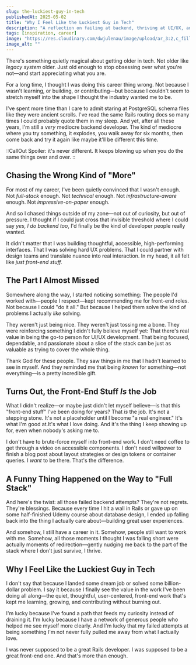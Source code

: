 ```yaml
---
slug: the-luckiest-guy-in-tech
publishedAt: 2025-05-02
title: "Why I Feel Like the Luckiest Guy in Tech"
description: "A reflection on failing at backend, thriving at UI/UX, and finally realizing that staying in my lane might've been the best thing I could've done."
tags: [inspiration, career]
image: "https://res.cloudinary.com/dwjulenau/image/upload/ar_3:2,c_fill,dpr_auto,f_auto,fl_progressive,q_auto/v1746208059/josh-portfolio/assets_task_01jt91nja6eehvgyhdhw0qp05e_1746208014_img_0.webp"
image_alt: ""
---
```


There's something quietly magical about getting older in tech.
Not older like *legacy system* older. Just old enough to stop obsessing over what you're not&mdash;and start appreciating what you are.

For a long time, I thought I was doing this career thing wrong.
Not because I wasn't learning, or building, or contributing&mdash;but because I couldn't seem to stretch myself into the shape I thought the industry wanted me to be.

I've spent more time than I care to admit staring at PostgreSQL schema files like they were ancient scrolls. I've read the same Rails routing docs so many times I could probably quote them in my sleep. And yet, after all these years, I'm still a *very* mediocre backend developer. The kind of mediocre where you try something, it explodes, you walk away for six months, then come back and try it again like maybe it'll be different this time.

::CallOut
Spoiler: it's never different. It keeps blowing up when you do the same things over and over.
::

## Chasing the Wrong Kind of "More"

For most of my career, I've been quietly convinced that I wasn't enough. Not *full-stack* enough. Not *technical* enough. Not *infrastructure-aware* enough. Not *impressive-on-paper* enough.

And so I chased things outside of my zone&mdash;not out of curiosity, but out of pressure. I thought if I could just cross that invisible threshold where I could say *yes, I do backend too*, I'd finally be the kind of developer people really wanted.

It didn't matter that I was building thoughtful, accessible, high-performing interfaces. That I was solving hard UX problems. That I could partner with design teams and translate nuance into real interaction. In my head, it all felt like *just front-end stuff.*

## The Part I Almost Missed

Somewhere along the way, I started noticing something: The people I'd worked with&mdash;people I respect&mdash;kept recommending me for front-end roles. Not because I could "do it all." But because I helped them solve the kind of problems I actually *like* solving.

They weren't just being nice. They weren't just tossing me a bone. They were reinforcing something I didn't fully believe myself yet: That there's real value in being the go-to person for UI/UX development. That being focused, dependable, and passionate about a slice of the stack can be just as valuable as trying to cover the whole thing.

Thank God for these people. They saw things in me that I hadn't learned to see in myself. And they reminded me that being *known* for something&mdash;not everything&mdash;is a pretty incredible gift.

## Turns Out, the Front-End Stuff *Is* the Job

What I didn't realize&mdash;or maybe just didn't let myself believe&mdash;is that this "front-end stuff" I've been doing for years? That *is* the job. It's not a stepping stone. It's not a placeholder until I become "a real engineer." It's what I'm good at.It's what I love doing. And it's the thing I keep showing up for, even when nobody's asking me to.

I don't have to brute-force myself into front-end work. I don't need coffee to get through a video on accessible components. I don't need willpower to finish a blog post about layout strategies or design tokens or container queries. I *want* to be there. That's the difference.

## A Funny Thing Happened on the Way to "Full Stack"

And here's the twist: all those failed backend attempts? They're not regrets. They're blessings. Because every time I hit a wall in Rails or gave up on some half-finished Udemy course about database design, I ended up falling back into the thing I actually care about&mdash;building great user experiences.

And somehow, I still have a career in it. Somehow, people still want to work with me.
Somehow, all those moments I thought I was falling short were actually moments of redirection&mdash;gently nudging me back to the part of the stack where I don't just survive, I thrive.

## Why I Feel Like the Luckiest Guy in Tech

I don't say that because I landed some dream job or solved some billion-dollar problem.
I say it because I finally see the value in the work I've been doing all along&mdash;the quiet, thoughtful, user-centered, front-end work that's kept me learning, growing, and contributing without burning out.

I'm lucky because I've found a path that feeds my curiosity instead of draining it. I'm lucky because I have a network of generous people who helped me see myself more clearly. And I'm lucky that my failed attempts at being something I'm not never fully pulled me away from what I actually love.

I was never supposed to be a great Rails developer. I was supposed to be a great front-end one. And that's more than enough.
